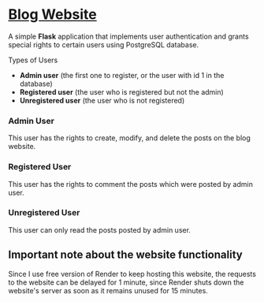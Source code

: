 
# [Blog Website](https://blogwebsite-a253.onrender.com/)

A simple **Flask** application that implements user authentication and grants special rights to certain users using PostgreSQL database.

Types of Users
- **Admin user** (the first one to register, or the user with id 1 in the database)
- **Registered user** (the user who is registered but not the admin)
- **Unregistered user** (the user who is not registered)

### Admin User
This user has the rights to create, modify, and delete the posts on the blog website. 
### Registered User
This user has the rights to comment the posts which were posted by admin user.
### Unregistered User
This user can only read the posts posted by admin user.

## Important note about the website functionality
Since I use free version of Render to keep hosting this website, the requests to the website can be delayed for 1 minute, since Render shuts down the website's server as soon as it remains unused for 15 minutes.
